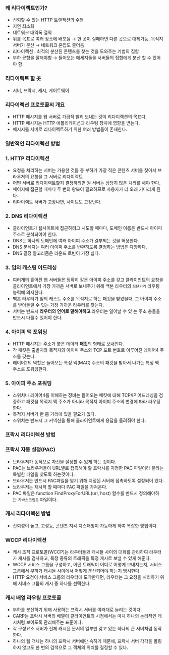 ### 왜 리다이렉트인가?

- 신뢰할 수 있는 HTTP 트랜잭션의 수행
- 지연 최소화
- 네트워크 대역폭 절약
- 위를 목표로 여러 장소에 배포됨 → 한 곳이 실패하면 다른 곳으로 대체가능, 목적지 서버가 분산 → 네트워크 혼잡도 줄어듬
- 리다이렉션 : 최적의 분산된 콘텐츠를 찾는 것을 도와주는 기법의 집합
- 부하 균형을 잘해야함 → 들어오는 메세지들을 서버들의 집합에게 분산 할 수 있어야 함

### **리다이렉트 할 곳**

- 서버, 프락시, 캐시, 게이트웨이

### **리다이렉션 프로토콜의 개요**

- HTTP 메시지를 웹 서버로 가급적 빨리 보내는 것이 리다이렉션의 목표다.
- HTTP 메시지는 HTTP 애플리케이션과 라우팅 장치에 영향을 받는다.
- 메시지를 서버로 리다이렉트하기 위한 여러 방법들이 존재한다.

### **일반적인 리다이렉션 방법**

### 1. HTTP 리다이렉션

- 요청을 처리하는 서버는 가용한 것들 중 부하가 가장 적은 콘텐츠 서버를 찾아서 브라우저의 요청을 그 서버로 리다이랙트
- 어떤 서버로 리다이렉트할지 결정하려면 원 서버는 상당히 많은 처리를 해야 한다.
- 페이지에 접근할 때마다 두 번의 왕복이 필요하므로 사용자가 더 오래 기다리게 된다.
- 리다이렉트 서버가 고장나면, 사이트도 고장난다.

### 2. DNS 리다이렉션

- 클라이언트가 웹사이트에 접근하려고 시도할 때마다, 도메인 이름은 반드시 아이피 주소로 분석되어야 한다.
- DNS는 하나의 도메인에 여러 아이피 주소가 결부되는 것을 허용한다.
- DNS 분석자는 여러 아이피 주소를 반환하도록 결정하는 방법은 다양하다.
- DNS 결정 알고리즘은 라운드 로빈이 가장 쉽다.

### **3. 임의 캐스팅 어드레싱**

- 여러개의 흩어진 웹 서버들은 정확히 같은 아이피 주소를 갖고 클라이언트의 요청을 클라이언트에서 가장 가까운 서버로 보내주기 위해 백본 라우터의 `최단거리` 라우팅 능력에 의지한다.
- 백본 라우터가 임의 캐스트 주소를 목적지로 하는 패킷을 받았을때, 그 아이피 주소를 받아들일 수 잇는 가장 가까운 라우터를 찾는다.
- 서버는 반드시 **라우터의 언어로 말해야하고** 라우터는 일어날 수 있 는 주소 충돌을 반드시 다룰수 있어야 한다.

### **4. 아이피 맥 포워딩**

- HTTP 메시지는 주소가 붙은 데이터 **패킷**의 형태로 보내진다.
- 각 패킷은 출발지와 목적지의 아이피 주소와 TCP 포트 번호로 이루어진 레이어4 주소를 갖는다.
- 레이어2의 역할은 들어오는 특정 맥(MAC) 주소의 패킷을 받아서 나가는 특정 맥 주소로 포워딩한다.

### 5. 아이피 주소 포워딩

- 스위치나 레이어4를 이해하는 장비는 들어오는 패킷에 대해 TCP/IP 어드레싱을 검증하고 패킷을 목적지 맥 주소가 아니라 목적지 아이피 주소의 변경에 따라 라우팅한다.
- 목적지 서버가 한 홉 거리에 있을 필요가 없다.
- 스위치는 반드시 그 커넥션을 통해 클라이언트에게 응답을 돌려줘야 한다.

### **프락시 리다이렉션 방법**

### 프락시 자동 설정(PAC)

- 브라우저가 동적으로 자신을 설정할 수 있게 하는 것이다.
- PAC는 브라우저들이 URL별로 접촉해야 할 프락시를 지정한 PAC 파일이라 불리는 특별한 파일을 찾도록 하는것이다.
- 브라우저는 반드시 PAC파일을 얻기 위해 지정된 서버에 접촉하도록 설정되어 있다.
- 브라우저는 재시작 할 때마다 PAC 파일을 가져온다.
- PAC 파일은 function FindProxyForURL(url, host) 함수를 반드시 정의해야하는 `자바스크립트` 파일이다.

### **캐시 리다이렉션 방법**

- 신뢰성이 높고, 고성능, 콘텐츠 지각 디스패칭이 가능하게 하여 복잡한 방법이다.

### WCCP 리다이렉션

- 캐시 조직 프로토콜(WCCP)는 라우터들과 캐시들 사이의 대화를 관리하여 라우터가 캐시를 검사하고, 특정 종류의 트래픽을 특정 캐시로 보낼 수 있게 해준다.
- WCCP 서비스 그룹을 구성하고, 어떤 트래픽이 어디로 어떻게 보내지는지, 서비스 그룹에서 부하가 캐시들 사이에서 어떻게 분산되어야 하는지 명시한다.
- HTTP 요청이 서비스 그룹의 라우터에 도착한다면, 라우터는 그 요청을 처리하기 위해 서비스 그룹의 캐시 중 하나를 선택한다.

### **캐시 배열 라우팅 프로토콜**

- 부하를 분산하기 위해 사용하는 프락시 서버를 여러대로 늘리는 것이다.
- CARP는 프락시 서버의 배열이 클라이언트의 시점에서는 마치 하나의 논리적인 캐시처럼 보이도록 관리해주는 표준이다.
- 각 구성요소 서버가 전체 캐시된 문서의 일부만 갖고 있는 하나의 큰 서버처럼 동작한다.
- 하나의 웹 객체는 하나의 프락시 서버에만 속하기 때문에, 프락시 서버 각각을 폴링하지 않고도 한 번의 검색으로 그 객체의 위치를 결정할 수 있다.

